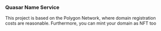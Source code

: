 ### Quasar Name Service
This project is based on the Polygon Network, where domain registration costs are reasonable. Furthermore, you can mint your domain as NFT too